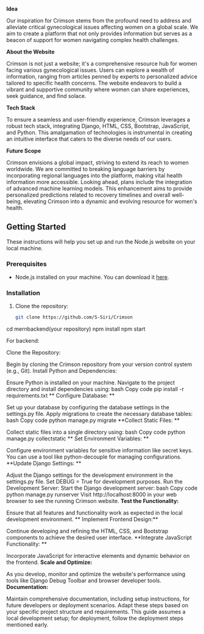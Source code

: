 **Idea**

Our inspiration for Crimson stems from the profound need to address and alleviate critical gynecological issues affecting women on a global scale. We aim to create a platform that not only provides information but serves as a beacon of support for women navigating complex health challenges.

**About the Website**

Crimson is not just a website; it's a comprehensive resource hub for women facing various gynecological issues. Users can explore a wealth of information, ranging from articles penned by experts to personalized advice tailored to specific health concerns. The website endeavors to build a vibrant and supportive community where women can share experiences, seek guidance, and find solace.

**Tech Stack**

To ensure a seamless and user-friendly experience, Crimson leverages a robust tech stack, integrating Django, HTML, CSS, Bootstrap, JavaScript, and Python. This amalgamation of technologies is instrumental in creating an intuitive interface that caters to the diverse needs of our users.

**Future Scope**

Crimson envisions a global impact, striving to extend its reach to women worldwide. We are committed to breaking language barriers by incorporating regional languages into the platform, making vital health information more accessible. Looking ahead, plans include the integration of advanced machine learning models. This enhancement aims to provide personalized predictions related to recovery timelines and overall well-being, elevating Crimson into a dynamic and evolving resource for women's health.

## Getting Started

These instructions will help you set up and run the Node.js website on your local machine.

### Prerequisites

- Node.js installed on your machine. You can download it [here](https://nodejs.org/).

### Installation

1. Clone the repository:

   ```bash
   git clone https://github.com/S-Siri/Crimson

cd mernbackend(your repository)
npm install
npm start

For backend:

Clone the Repository: 

Begin by cloning the Crimson repository from your version control system (e.g., Git).
 Install Python and Dependencies: 

Ensure Python is installed on your machine.
Navigate to the project directory and install dependencies using: 
bash
Copy code
pip install -r requirements.txt
** Configure Database: **

Set up your database by configuring the database settings in the settings.py file.
 Apply migrations to create the necessary database tables: 
bash
Copy code
python manage.py migrate
 **Collect Static Files: **

 Collect static files into a single directory using: 
bash
Copy code
python manage.py collectstatic
** Set Environment Variables: **

Configure environment variables for sensitive information like secret keys. You can use a tool like python-decouple for managing configurations.
 **Update Django Settings: **

Adjust the Django settings for the development environment in the settings.py file.
Set DEBUG = True for development purposes.
 Run the Development Server: 
Start the Django development server: 
bash
Copy code
python manage.py runserver
Visit http://localhost:8000 in your web browser to see the running Crimson website.
 **Test the Functionality:** 

Ensure that all features and functionality work as expected in the local development environment.
** Implement Frontend Design:** 

Continue developing and refining the HTML, CSS, and Bootstrap components to achieve the desired user interface.
**Integrate JavaScript Functionality: **

Incorporate JavaScript for interactive elements and dynamic behavior on the frontend.
 **Scale and Optimize:** 

As you develop, monitor and optimize the website's performance using tools like Django Debug Toolbar and browser developer tools.
 **Documentation:** 

Maintain comprehensive documentation, including setup instructions, for future developers or deployment scenarios.
Adapt these steps based on your specific project structure and requirements. This guide assumes a local development setup; for deployment, follow the deployment steps mentioned early.
